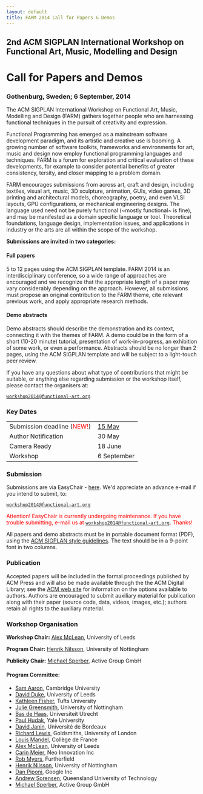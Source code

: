 ```yaml
---
layout: default
title: FARM 2014 Call for Papers & Demos
---
```



## 2nd ACM SIGPLAN International Workshop on Functional Art, Music, Modelling and Design

# Call for Papers and Demos

### Gothenburg, Sweden; 6 September, 2014

The ACM SIGPLAN International Workshop on Functional Art, Music,
Modelling and Design (FARM) gathers together people who are harnessing
functional techniques in the pursuit of creativity and expression.

Functional Programming has emerged as a mainstream software
development paradigm, and its artistic and creative use is booming. A
growing number of software toolkits, frameworks and environments for
art, music and design now employ functional programming languages and
techniques. FARM is a forum for exploration and critical evaluation of
these developments, for example to consider potential benefits of
greater consistency, tersity, and closer mapping to a problem domain.

FARM encourages submissions from across art, craft and design,
including textiles, visual art, music, 3D sculpture, animation, GUIs,
video games, 3D printing and architectural models, choreography,
poetry, and even VLSI layouts, GPU configurations, or mechanical
engineering designs. The language used need not be purely functional
(~mostly functional~ is fine), and may be manifested as a domain
specific language or tool. Theoretical foundations, language design,
implementation issues, and applications in industry or the arts are
all within the scope of the workshop.

**Submissions are invited in two categories:**

#### Full papers

5 to 12 pages using the ACM SIGPLAN template. FARM 2014 is an
interdisciplinary conference, so a wide range of approaches are
encouraged and we recognize that the appropriate length of a paper may
vary considerably depending on the approach. However, all submissions
must propose an original contribution to the FARM theme, cite relevant
previous work, and apply appropriate research methods.

#### Demo abstracts

Demo abstracts should describe the demonstration and its context,
connecting it with the themes of FARM. A demo could be in the form of
a short (10-20 minute) tutorial, presentation of work-in-progress, an
exhibition of some work, or even a performance. Abstracts should be no
longer than 2 pages, using the ACM SIGPLAN template and will be
subject to a light-touch peer review.

If you have any questions about what type of contributions that might
be suitable, or anything else regarding submission or the workshop
itself, please contact the organisers at:
  
[`workshop2014@functional-art.org`](mailto:workshop2014@functional-art.org)

### Key Dates

<table>
<tr>
<td style="padding-right:10px">Submission deadline (<span style="color:red">NEW!</span>)</td><td><a href="http://www.timeanddate.com/worldclock/fixedtime.html?msg=FARM+2014+paper+abstracts+due&amp;iso=20140515T2355&amp;p1=1033">15 May</a></td>
</tr>
<tr>
<td style="padding-right:10px">Author Notification</td><td>30 May</td>
</tr>
<tr>
<td style="padding-right:10px">Camera Ready</td><td>18 June</td>
</tr>
<tr>
<td style="padding-right:10px">Workshop</td><td>6 September</td>
</tr>
</table>

### Submission

Submissions are via EasyChair -
[here](https://www.easychair.org/conferences/?conf=farm-2014).
We'd appreciate an advance e-mail if you intend to submit, to:

[`workshop2014@functional-art.org`](mailto:workshop2014@functional-art.org)

<span style="color:red">Attention! EasyChair is currently undergoing
maintenance.  If you have trouble submitting, e-mail us at
[`workshop2014@functional-art.org`](mailto:workshop2014@functional-art.org).
 Thanks!</span>

All papers and demo abstracts must be in portable document format
(PDF), using the [ACM SIGPLAN style
guidelines](http://www.acm.org/sigs/sigplan/authorInformation.htm). The
text should be in a 9-point font in two columns.

### Publication

Accepted papers will be included in the formal proceedings published
by ACM Press and will also be made available through the the ACM
Digital Library; see the [ACM web
site](http://authors.acm.org/main.cfm) for information on the options
available to authors. Authors are encouraged to submit auxiliary
material for publication along with their paper (source code, data,
videos, images, etc.); authors retain all rights to the auxiliary
material.

### Workshop Organisation

**Workshop Chair:** [Alex McLean](http://music.leeds.ac.uk/people/alex-mclean/), University of Leeds

**Program Chair:** [Henrik Nilsson](http://www.cs.nott.ac.uk/~nhn/), University of Nottingham

**Publicity Chair:** [Michael Sperber](http://www.deinprogramm.de/sperber/), Active Group GmbH

#### Program Committee:

- [Sam Aaron](http://sam.aaron.name/), Cambridge University
- [David Duke](http://www.comp.leeds.ac.uk/djd/), University of Leeds
- [Kathleen Fisher](http://www.cs.tufts.edu/~kfisher/Kathleen_Fisher/Home.html), Tufts University
- [Julie Greensmith](http://www.cs.nott.ac.uk/~jqg/), University of Nottingham
- [Bas de Haas](http://www.cs.uu.nl/staff/bash.html), Universiteit Utrecht
- [Paul Hudak](http://www.cs.yale.edu/people/hudak.html), Yale University
- [David Janin](http://www.labri.fr/perso/janin/), Université de Bordeaux
- [Richard Lewis](http://www.richard-lewis.me.uk/), Goldsmiths, University of London
- [Louis Mandel](https://www.lri.fr/~mandel/index.en.html), Collège de France
- [Alex McLean](http://music.leeds.ac.uk/people/alex-mclean/), University of Leeds
- [Carin Meier](http://gigasquidsoftware.com/), Neo Innovation Inc
- [Rob Myers](http://robmyers.org/), Furtherfield
- [Henrik Nilsson](http://www.cs.nott.ac.uk/~nhn/), University of Nottingham
- [Dan Piponi](http://blog.sigfpe.com/), Google Inc
- [Andrew Sorensen](http://staff.qut.edu.au/staff/sorensen/), Queensland University of Technology
- [Michael Sperber](http://www.deinprogramm.de/sperber/), Active Group GmbH
